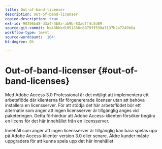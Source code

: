 ```yaml
---
title: Out-of-band-licenser
description: Out-of-band-licenser
copied-description: true
exl-id: 90206bd8-d3a4-4b8a-ab9b-83adff4c5d09
source-git-commit: be43bbbd1051886c8979ff590a3197b2a7249b6a
workflow-type: tm+mt
source-wordcount: '104'
ht-degree: 0%

---
```


# Out-of-band-licenser {#out-of-band-licenses}

Med Adobe Access 3.0 Professional är det möjligt att implementera ett arbetsflöde där klienterna får förgenererade licenser utan att behöva installera en licensserver. För att stödja det här arbetsflödet bör ett alternativ som anger att ingen licensserver är tillgänglig anges vid paketeringen. Detta förhindrar att Adobe Access-klienten försöker begära en licens för det här innehållet från en licensserver.

Innehåll som anger att ingen licensserver är tillgänglig kan bara spelas upp på Adobe Access-klienter version 3.0 eller senare. Äldre kunder måste uppgradera för att kunna spela upp det här innehållet.
